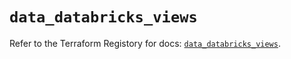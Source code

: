 # `data_databricks_views`

Refer to the Terraform Registory for docs: [`data_databricks_views`](https://registry.terraform.io/providers/databricks/databricks/1.16.1/docs/data-sources/views).
